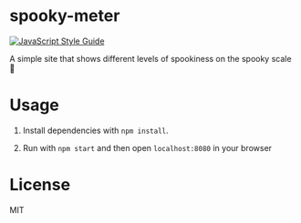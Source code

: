 # spooky-meter
[![JavaScript Style Guide](https://img.shields.io/badge/code%20style-standard-brightgreen.svg)](http://standardjs.com/)

A simple site that shows different levels of spookiness on the spooky scale :ghost:

# Usage
1. Install dependencies with `npm install`.

1. Run with `npm start` and then open `localhost:8080` in your browser

# License
MIT
